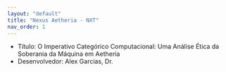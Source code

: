 ```yaml
---
layout: "default"
title: "Nexus Aetheria - NXT"
nav_order: 1
---
```


* Título: O Imperativo Categórico Computacional: Uma Análise Ética da Soberania da Máquina em Aetheria
* Desenvolvedor: Alex Garcias, Dr.
